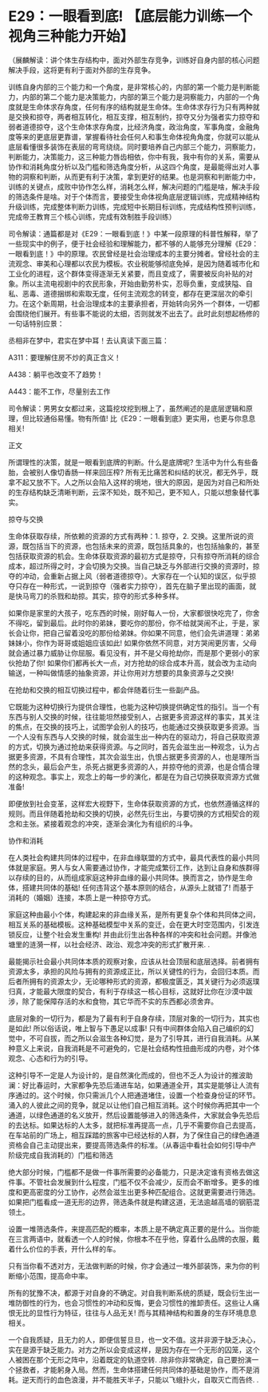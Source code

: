 # E29：一眼看到底! 【底层能力训练一个视角三种能力开始】

（展麟解读：讲个体生存结构中，面对外部生存竞争，训练好自身内部的核心问题解决手段，这将更有利于面对外部的生存竞争。

训练自身内部的三个能力和一个角度，是非常核心的，内部的第一个能力是判断能力，内部的第二个能力是决策能力，内部的第三个能力是洞察能力，内部的一个角度就是生命体求存角度，任何有序的结构就是生命体。生命体求存行为只有两种就是交换和掠夺，两者相互转化，相互支撑，相互制约，掠夺又分为强者实力掠夺和弱者道德掠夺，这个生命体求存角度，比经济角度，政治角度，军事角度，金融角度等来的更底层更靠谱，掌握看待社会任何人和事生命体视角角度，你就可以能从底层看懂很多装饰在表层的弯弯绕绕。同时要培养自己内部三个能力，洞察能力，判断能力，决策能力，这三种能力唇齿相依，你中有我，我中有你的关系，需要从协作和消耗角度分析以及门槛和筛选角度分析，从这四个角度，是最能得出对人事物的洞察和判断，从而更有利于决策，拿到更好的结果。也是洞察和判断能力中，训练的关键点，成败中协作怎么样，消耗怎么样，解决问题的门槛是啥，解决手段的筛选条件是啥。对于个体而言，要接受生命体视角底层逻辑训练，完成精神结构升级训练，完成整体判断力训练，完成短中长期目标训练，完成结构性预判训练，完成帝王教育三个核心训练，完成有效制胜手段训练）

司令解读：通篇都是对《E29：一眼看到底！》中某一段原理的科普性解释，举了一些现实中的例子，便于社会经验和理解能力，都不够的人能够充分理解《E29：一眼看到底！》中的原理。农民曾经是社会治理成本的主要分摊者。曾经社会的主流观念、审美和心理都以农民为模板。农业税能够彻底免掉，是因为随着城市化和工业化的进程，这个群体变得逐渐无关紧要，而且变成了，需要被反向补贴的对象。所以主流电视剧中的农民形象，开始由勤劳朴实，忍辱负重，变成狭隘、自私、恶毒、道德捆绑和索取无度，任何主流观念的转变，都存在更深层次的牵引力。在这个新周期，社会治理成本的主要承担者，开始转向另外一个群体，一切都会围绕他们展开。有些事不能说的太细，否则就发不出去了。此时此刻想起杨修的一句话特别应景：

丞相非在梦中，君实在梦中耳！去认真读下面三篇：

A311：要理解住房不炒的真正含义！

A438：躺平也改变不了趋势！

A443：能不工作，尽量别去工作

司令解读：男男女女都过来，这篇挖坟挖到根上了，虽然阐述的是底层逻辑和原理，但比较通俗易懂。物有所值! 比《E29：一眼看到底》更实用，也更与你息息相关!

正文

所谓理性的决策，就是一眼看到底牌的判断。什么是底牌呢? 生活中为什么有些备胎，会被别人像切香肠一样来回压榨? 所有无比痛苦和纠结的状况，都无外乎，既拿不起又放不下。人之所以会陷入这样的境地，很大的原因，是因为对自己和所处的生存结构缺乏清晰判断，云深不知处，既不知己，更不知人，只能以想象替代事实。

掠夺与交换

生命体获取存续，所依赖的资源的方式有两种：1\. 掠夺，2\. 交换。这里所说的资源，既包括当下的资源，也包括未来的资源，既包括具象的，也包括抽象的，甚至包括获取资源的机会。生命体获取资源的最初方式是掠夺，只有掠夺所消耗的综合成本，超过所得之时，才会切换为交换。当自己缺乏与外部进行交换的资源时，掠夺的冲动，会重新占据上风（弱者道德掠夺）。大家存在一个认知的误区，似乎掠夺只存在一种形式，一说到掠夺（强者实力掠夺），首先在脑子里出现的画面，就是快马弯刀的杀戮和劫掠。其实，掠夺的形式多种多样。

如果你是家里的大孩子，吃东西的时候，刚好每人一份，大家都很快吃完了，你舍不得吃，留到最后。此时你的弟妹，要吃你的那份，你不给就哭闹不止，于是，家长会让你，把自己留着没吃的那份给弟妹。你如果不同意，他们会先讲道理：弟弟妹妹小，你作为哥哥或姐姐应该如此! 如果你依然不同意，对方哭闹更厉害，父母就会通过暴力威胁让你屈服。看见没有，并不是父母抢劫你，而是那个更弱小的家伙抢劫了你! 如果你们都再长大一点，对方抢劫的综合成本升高，就会改为主动向输送，一种叫做情感的抽象资源，并让你用对方想要的具象资源与之交换!

在抢劫和交换的相互切换过程中，都会伴随着衍生一些副产品。

它既能为这种切换行为提供合理性，也能为这种切换提供确定性的指引。当一个有东西与别人交换的时候，往往能坦然接受别人，占据更多资源这样的事实，其关注的焦点，在交换的技巧上，试图学会别人的技巧，也能通过交换获取更多资源。当一个人没有东西与人交换的时候，就会滋生出一种内在的驱动力，将自己获取资源的方式，切换为通过抢劫来获得资源。与之同时，首先会滋生出一种观念，认为占据更多资源，不具有合理性，其次会滋生出，仇恨占据更多资源的人，也是理所当然的念头，最后会产生，杀死占据更多资源的人，并掠夺他的资源，也是合情合理的这种观念。事实上，观念上的每一步的演化，都是在为自己切换获取资源方式做准备!

即便放到社会变革，这样宏大视野下，生命体获取资源的方式，也依然遵循这样的规则。而且伴随着抢劫和交换的切换，必然先衍生出，与要切换的方式相契合的观念和主张。紧接着观念的冲突，逐渐会演化为有组织的斗争。

协作和消耗

在人类社会构建共同体的过程中，在非血缘联盟的方式中，最具代表性的最小共同体就是家庭。男人与女人需要通过协作，才能完成繁衍工作，达到让自身和族群得以存续的目的，从而组成家庭这种非血缘的最小共同体。换而言之，协作是生命体，搭建共同体的基础! 任何违背这个基本原则的结合，从源头上就错了! 而基于消耗的（婚姻）连接，本质上是一种掠夺方式。

家庭这种由最小个体，构建起来的非血缘关系，是所有更复杂个体和共同体之间，相互关系的基础模板。这种基础模型中关系的变迁，会在更大时空范围内，引发连锁反应，让整个社会发生重构! 并由此衍生出各种各样的冲突和社会问题。并像池塘里的涟漪一样，以社会经济、政治、观念冲突的形式扩散开来. .

最能揭示社会最小共同体本质的观察对象，应该从社会顶层和底层选择。前者拥有资源太多，承担的风险与拥有的资源成正比，所以关键性的行为，会回归本质。而后者所拥有的资源太少，无论哪种形式的资源，都极度匮乏，其关键行为必须返璞归真，才能最大限度的契合，有利于存续这一核心目标，这就好比你在沙漠中跋涉，除了能保障存活的水和食物，其它华而不实的东西都必须舍弃。

底层对象的一切行为，都是为了最有利于自身存续，顶层对象的一切行为，其实也是如此! 所以俗话说，唯上智与下愚足以成事! 只有中间群体会陷入自己编织的幻觉中，不可自拔，而之所以会滋生各种幻觉，是为了引导其，进行自我消耗。从某种意义上来说，自我消耗是不可避免的，它是社会结构性扭曲形成的内卷，对个体观念、心态和行为的引导。

这种引导不一定是人为设计的，是自然演化而成的，但也不乏人为设计的推波助澜：好比春运时，大家都争先恐后涌进车站，如果通道全开，其实是能够让人流有序通过的。这个时候，你只需派几个人把通道堵住，设置一个检查身份证的环节。涌入的人彼此之间的竞争，就足以让他们自己相互消耗。这个时候你再把其中一个通道，以绿色通道的名义放开，然后设置能够进入的筛选条件，大家就会争先恐后的去达标。如果达标的人太多，就把标准再提高一点，几乎不需要你自己去提高，在车站前的广场上，相互踩踏的旅客中已经达标的人群，为了保住自己的绿色通道资格会自己主动提出来，要提高筛选条件的标准。（从春运中看社会如何引导中产阶级完成自我消耗的）门槛和筛选

绝大部分时候，门槛都不是做一件事所需要的必备能力，只是决定谁有资格去做这件事。不管社会发展到什么程度，门槛不仅不会减少，反而会不断增多。更多的维度和更高密度的分工协作，必然会滋生出更多种匹配组合。这就更需要进行筛选。如果把门槛看成一道无形的边界，筛选条件就是构建这道，无法逾越高墙的钢筋混领土。

设置一堆筛选条件，来提高匹配的概率，本质上是不确定真正要的是什么。当你能在三言两语中，就看透一个人的时候，你根本不在乎他，穿着什么品牌的衣服，戴着什么价位的手表，开什么样的车。

只有当你看不透对方，无法做判断的时候，你才会通过一堆外部装饰，来为你的判断缩小范围，提高命中率。

所有的犹豫不决，都源于对自身的不确定。对自我判断系统的质疑，既会衍生出一堆防御性的行为，也会习惯性的冲动和反悔，更会习惯性的推卸责任。这些让人痛恨无比的显性行为特征，往往与人品无关! 而与其精神结构和置身的生存环境息息相关。

一个自我质疑，且无力的人，即便信誓旦旦，也一文不值。这并非源于缺乏决心，实在是源于缺乏能力。对方之所以会变成这样，是因为存在一个无形的囚笼，这个人被困在那个无形之阵中，沿着既定的轨道空转. .除非你非常确定，自己要扮演一个拯救者，才能躬身入局。然而，生命体搭建任何共同体的基础是协作，而不是消耗。逆天而行的血色浪漫，并不能胜天半子，只能以飞蛾扑火，自取灭亡而告终. .